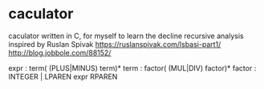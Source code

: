 # caculator
caculator written in C, for myself to learn the decline recursive analysis
inspired by Ruslan Spivak
https://ruslanspivak.com/lsbasi-part1/
http://blog.jobbole.com/88152/


expr : term( (PLUS|MINUS) term)*
term : factor( (MUL|DIV) factor)*
factor : INTEGER | LPAREN expr RPAREN
